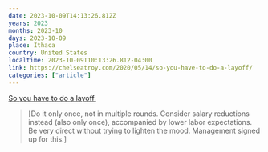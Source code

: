 ```yaml
---
date: 2023-10-09T14:13:26.812Z
years: 2023
months: 2023-10
days: 2023-10-09
place: Ithaca
country: United States
localtime: 2023-10-09T10:13:26.812-04:00
link: https://chelseatroy.com/2020/05/14/so-you-have-to-do-a-layoff/
categories: ["article"]
---
```

[So you have to do a layoff.](https://chelseatroy.com/2020/05/14/so-you-have-to-do-a-layoff/)

> [Do it only once, not in multiple rounds. Consider salary reductions instead (also only once), accompanied by lower labor expectations. Be very direct without trying to lighten the mood. Management signed up for this.]
